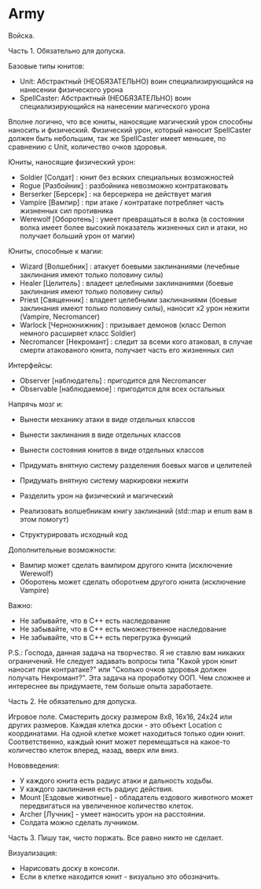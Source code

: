 # Army
Войска.

Часть 1. Обязательно для допуска.

Базовые типы юнитов:
- Unit: Абстрактный (НЕОБЯЗАТЕЛЬНО) воин специализирующийся на нанесении физического урона
- SpellCaster: Абстрактный (НЕОБЯЗАТЕЛЬНО) воин специализирующийся на нанесении магического урона

Вполне логично, что все юниты, наносящие магический урон способны наносить и физический. Физический урон, который наносит SpellCaster должен быть небольшим, так же SpellCaster имеет меньшее, по сравнению с Unit, количество очков здоровья.

Юниты, наносящие физический урон:
- Soldier [Солдат] : юнит без всяких специальных возможностей
- Rogue [Разбойник] : разбойника невозможно контратаковать
- Berserker [Берсерк] : на берсеркера не действует магия
- Vampire [Вампир] : при атаке / контратаке потребляет часть жизненных сил противника
- Werewolf [Оборотень] : умеет превращаться в волка (в состоянии волка имеет более высокий показатель жизненных сил и атаки, но получает больший урон от магии)

Юниты, способные к магии:
- Wizard [Волшебник] : атакует боевыми заклинаниями (лечебные заклинания имеют только половину силы)
- Healer [Целитель] : владеет целебными заклинаниями (боевые заклинания имеют только половину силы)
- Priest [Священник] : владеет целебными заклинаниями (боевые заклинания имеют только половину силы), наносит x2 урон нежити (Vampire, Necromancer)
- Warlock [Чернокнижник] : призывает демонов (класс Demon немного расширяет класс Soldier)
- Necromancer [Некромант] : следит за всеми кого атаковал, в случае смерти атакованого юнита, получает часть его жизненных сил

Интерфейсы:
- Observer [наблюдатель] : пригодится для Necromancer
- Observable [наблюдаемое] : пригодится для всех остальных

Напрячь мозг и:
- Вынести механику атаки в виде отдельных классов
- Вынести заклинания в виде отдельных классов
- Вынести состояния юнитов в виде отдельных классов

- Придумать внятную систему разделения боевых магов и целителей
- Придумать внятную систему маркировки нежити

- Разделить урон на физический и магический
- Реализовать волшебникам книгу заклинаний (std::map и enum вам в этом помогут)
- Структурировать исходный код

Дополнительные возможности:
- Вампир может сделать вампиром другого юнита (исключение Werewolf)
- Оборотень может сделать оборотнем другого юнита (исключение Vampire)

Важно:
- Не забывайте, что в C++ есть наследование
- Не забывайте, что в С++ есть множественное наследование
- Не забывайте, что в С++ есть перегрузка функций

P.S.: Господа, данная задача на творчество. Я не ставлю вам никаких ограничений. Не следует задавать вопросы типа "Какой урон юнит наносит при контратаке?" или "Сколько очков здоровья должен получать Некромант?". Эта задача на проработку ООП. Чем сложнее и интереснее вы придумаете, тем больше опыта заработаете.

Часть 2. Не обязательно для допуска.

Игровое поле.
Смастерить доску размером 8x8, 16х16, 24х24 или других размеров. Каждая клетка доски - это объект Location с координатами. На одной клетке может находиться только один юнит. Соответственно, каждый юнит может перемещаться на какое-то количество клеток вперед, назад, вверх или вниз.

Нововведения:
- У каждого юнита есть радиус атаки и дальность ходьбы.
- У каждого заклинания есть радиус действия.
- Mount [Ездовые животные] - обладатель ездового животного может передвигаться на увеличенное количество клеток.
- Archer [Лучник] - умеет наносить урон на расстоянии.
- Солдата можно сделать лучником.

Часть 3. Пишу так, чисто поржать. Все равно никто не сделает.

Визуализация:
- Нарисовать доску в консоли.
- Если в клетке находится юнит - визуально это обозначить.
